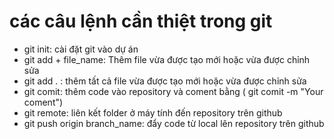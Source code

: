 # các câu lệnh cần thiệt trong git
- git init: cài đặt git vào dự án
- git add + file_name: Thêm file vừa được tạo mới hoặc vừa được chỉnh sửa
- git add . : thêm tất cả file vừa được tạo mới hoặc vừa được chỉnh sửa
- git comit: thêm code vào repository và coment bằng ( git comit -m "Your coment")
- git remote: liên kết folder ở máy tính đến repository trên github
- git push origin branch_name: đẩy code từ local lên repository trên github